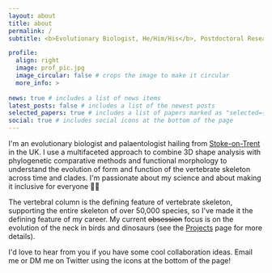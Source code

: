 ```yaml
---
layout: about
title: about
permalink: /
subtitle: <b>Evolutionary Biologist, He/Him/His</b>, Postdoctoral Research Fellow @ <a href="https://rnfelice.github.io/">Felice Lab (UCL)</a>

profile:
  align: right
  image: prof_pic.jpg
  image_circular: false # crops the image to make it circular
  more_info: >
 
news: true # includes a list of news items
latest_posts: false # includes a list of the newest posts
selected_papers: true # includes a list of papers marked as "selected={true}"
social: true # includes social icons at the bottom of the page
---
```

I'm an evolutionary biologist and palaentologist hailing from [Stoke-on-Trent](https://www.youtube.com/watch?v=DOnqBFYSQK0) in the UK. I use a multifaceted approach to combine 3D shape analysis with phylogenetic comparative methods and functional morphology to understand the evolution of form and function of the vertebrate skeleton across time and clades. I'm passionate about my science and about making it inclusive for everyone 🏳️‍🌈

The vertebral column is the defining feature of vertebrate skeleton, supporting the entire skeleton of over 50,000 species, so I've made it the defining feature of my career. My current <s>obsession</s> focus is on the evolution of the neck in birds and dinosaurs (see the [Projects](https://ryndmrk.github.io/projects/) page for more details).

I'd love to hear from you if you have some cool collaboration ideas. Email me or DM me on Twitter using the icons at the bottom of the page! 


